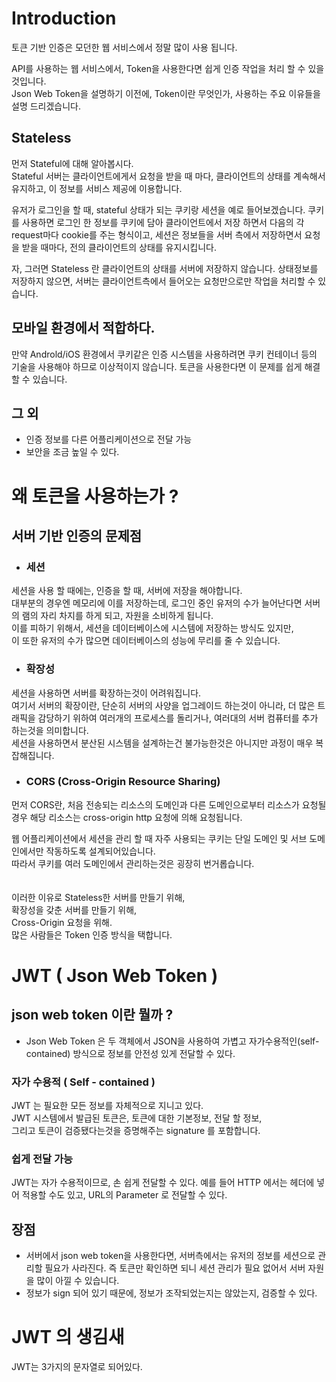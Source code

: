 # Introduction
토큰 기반 인증은 모던한 웹 서비스에서 정말 많이 사용 됩니다.  

API를 사용하는 웹 서비스에서, Token을 사용한다면 쉽게 인증 작업을 처리 할 수 있을 것입니다.  
Json Web Token을 설명하기 이전에, Token이란 무엇인가, 사용하는 주요 이유들을 설명 드리겠습니다.
## Stateless

먼저 Stateful에 대해 알아봅시다.  
Stateful 서버는 클라이언트에게서 요청을 받을 때 마다, 클라이언트의 상태를 계속해서 유지하고, 이 정보를 서비스 제공에 이용합니다.   

유저가 로그인을 할 때, stateful 상태가 되는 쿠키랑 세션을 예로 들어보겠습니다. 쿠키를 사용하면 로그인 한 정보를 쿠키에 담아 클라이언트에서 저장 하면서 다음의 각 request마다 cookie를 주는 형식이고, 세션은 정보들을 서버 측에서 저장하면서 요청을 받을 때마다, 전의 클라이언트의 상태를 유지시킵니다.   

자, 그러면 Stateless 란 클라이언트의 상태를 서버에 저장하지 않습니다. 상태정보를 저장하지 않으면, 서버는 클라이언트측에서 들어오는 요청만으로만 작업을 처리할 수 있습니다.

## 모바일 환경에서 적합하다.
만약 Androld/iOS 환경에서 쿠키같은 인증 시스템을 사용하려면 쿠키 컨테이너 등의 기술을 사용해야 하므로 이상적이지 않습니다. 토큰을 사용한다면 이 문제를 쉽게 해결할 수 있습니다.

## 그 외
- 인증 정보를 다른 어플리케이션으로 전달 가능
- 보안을 조금 높일 수 있다.

# 왜 토큰을 사용하는가 ?
## 서버 기반 인증의 문제점
- ### 세션  
 
 세션을 사용 할 때에는, 인증을 할 때, 서버에 저장을 해야합니다.  
 대부분의 경우엔 메모리에 이를 저장하는데, 로그인 중인 유저의 수가 늘어난다면 서버의 램의 자리 차지를 하게 되고, 자원을 소비하게 됩니다.   
 이를 피하기 위해서, 세션을 데이터베이스에 시스템에 저장하는 방식도 있지만,   
 이 또한 유저의 수가 많으면 데이터베이스의 성능에 무리를 줄 수 있습니다.

- ### 확장성  

세션을 사용하면 서버를 확장하는것이 어려워집니다.   
여기서 서버의 확장이란, 단순히 서버의 사양을 업그레이드 하는것이 아니라, 더 많은 트래픽을 감당하기 위하여 여러개의 프로세스를 돌리거나, 여러대의 서버 컴퓨터를 추가 하는것을 의미합니다.   
세션을 사용하면서 분산된 시스템을 설계하는건 불가능한것은 아니지만 과정이 매우 복잡해집니다.

- ### CORS (Cross-Origin Resource Sharing)

먼저 CORS란, 처음 전송되는 리소스의 도메인과 다른 도메인으로부터 리소스가 요청될 경우 해당 리소스는 cross-origin http 요청에 의해 요청됩니다.  

웹 어플리케이션에서 세션을 관리 할 때 자주 사용되는 쿠키는 단일 도메인 및 서브 도메인에서만 작동하도록 설계되어있습니다.   
따라서 쿠키를 여러 도메인에서 관리하는것은 굉장히 번거롭습니다.   
<br></br>
이러한 이유로 Stateless한 서버를 만들기 위해,   
확장성을 갖춘 서버를 만들기 위해,   
Cross-Origin 요청을 위해.   
많은 사람들은 Token 인증 방식을 택합니다. 
# JWT ( Json Web Token )

## json web token 이란 뭘까 ?
- Json Web Token 은 두 객체에서 JSON을 사용하여 가볍고 자가수용적인(self-contained) 방식으로 정보를 안전성 있게 전달할 수 있다.

### 자가 수용적 ( Self - contained )
JWT 는 필요한 모든 정보를 자체적으로 지니고 있다.   
JWT 시스템에서 발급된 토큰은, 토큰에 대한 기본정보, 전달 할 정보,  
그리고 토큰이 검증됐다는것을 증명해주는 signature 를 포함합니다.

### 쉽게 전달 가능
JWT는 자가 수용적이므로, 손 쉽게 전달할 수 있다.
예를 들어 HTTP 에서는 헤더에 넣어 적용할 수도 있고, URL의 Parameter 로 전달할 수 있다.

## 장점
- 서버에서 json web token을 사용한다면, 서버측에서는 유저의 정보를 세션으로 관리할 필요가 사라진다. 즉 토큰만 확인하면 되니 세션 관리가 필요 없어서 서버 자원을 많이 아낄 수 있습니다.
- 정보가 sign 되어 있기 때문에, 정보가 조작되었는지는 않았는지, 검증할 수 있다.

# JWT 의 생김새
JWT는 3가지의 문자열로 되어있다.
```



